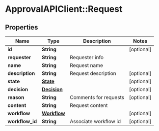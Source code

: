 # ApprovalAPIClient::Request

## Properties
Name | Type | Description | Notes
------------ | ------------- | ------------- | -------------
**id** | **String** |  | [optional] 
**requester** | **String** | Requester info | 
**name** | **String** | Request name | 
**description** | **String** | Request description | [optional] 
**state** | [**State**](State.md) |  | [optional] 
**decision** | [**Decision**](Decision.md) |  | [optional] 
**reason** | **String** | Comments for requests | [optional] 
**content** | **String** | Request content | 
**workflow** | [**Workflow**](Workflow.md) |  | [optional] 
**workflow_id** | **String** | Associate workflow id | [optional] 


